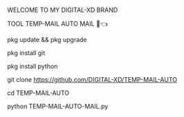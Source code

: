 WELCOME TO MY DIGITAL-XD BRAND 


TOOL TEMP-MAIL AUTO MAIL 🫣👈


pkg update && pkg upgrade

pkg install git

pkg install python

git clone https://github.com/DIGITAL-XD/TEMP-MAIL-AUTO

cd TEMP-MAIL-AUTO

python TEMP-MAIL-AUTO-MAIL.py
